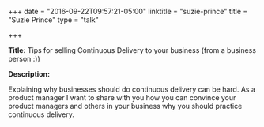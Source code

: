 +++
date = "2016-09-22T09:57:21-05:00"
linktitle = "suzie-prince"
title = "Suzie Prince"
type = "talk"

+++

<div class="span-15  ">
  <div class="span-15  last ">
  <p><strong>Title:</strong>
Tips for selling Continuous Delivery to your business (from a business person :))
</p>

<p><strong>Description:</strong></p>

<p>
Explaining why businesses should do continuous delivery can be hard. As a product manager I want to share with you how you can convince your product managers and others in your business why you should practice continuous delivery.
</p>
<p>

  </div>
</div>

